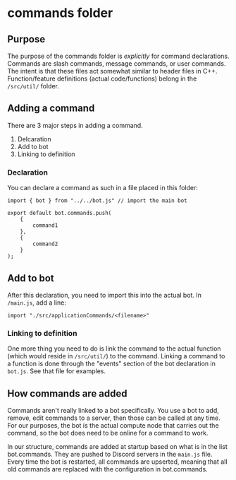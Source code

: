 # commands folder

## Purpose

The purpose of the commands folder is _explicitly_ for command declarations.
Commands are slash commands, message commands, or user commands. The intent is
that these files act somewhat similar to header files in C++. Function/feature
definitions (actual code/functions) belong in the `/src/util/` folder.

## Adding a command

There are 3 major steps in adding a command.

1. Delcaration
2. Add to bot
3. Linking to definition

### Declaration

You can declare a command as such in a file placed in this folder:

```deno
import { bot } from "../../bot.js" // import the main bot

export default bot.commands.push(
	{
		command1
	},
	{
		command2
	}
);
```

## Add to bot

After this declaration, you need to import this into the actual bot. In
`/main.js`, add a line:

```deno
import "./src/applicationCommands/<filename>"
```

### Linking to definition

One more thing you need to do is link the command to the actual function (which
would reside in `/src/util/`) to the command. Linking a command to a function is
done through the "events" section of the bot declaration in `bot.js`. See that
file for examples.

## How commands are added

Commands aren't really linked to a bot specifically. You use a bot to add,
remove, edit commands to a server, then those can be called at any time. For our
purposes, the bot is the actual compute node that carries out the command, so
the bot does need to be online for a command to work.

In our structure, commands are added at startup based on what is in the list
bot.commands. They are pushed to Discord servers in the `main.js` file. Every
time the bot is restarted, all commands are upserted, meaning that all old
commands are replaced with the configuration in bot.commands.
